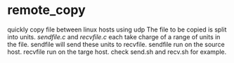 # remote_copy
quickly copy file between linux hosts using udp
The file to be copied is split into units.
*sendfile.c* and *recvfile.c* each take charge of a range of units in the file. sendfile will send these units to recvfile. sendfile run on the source host. recvfile run on the targe host. check send.sh and recv.sh for example.
